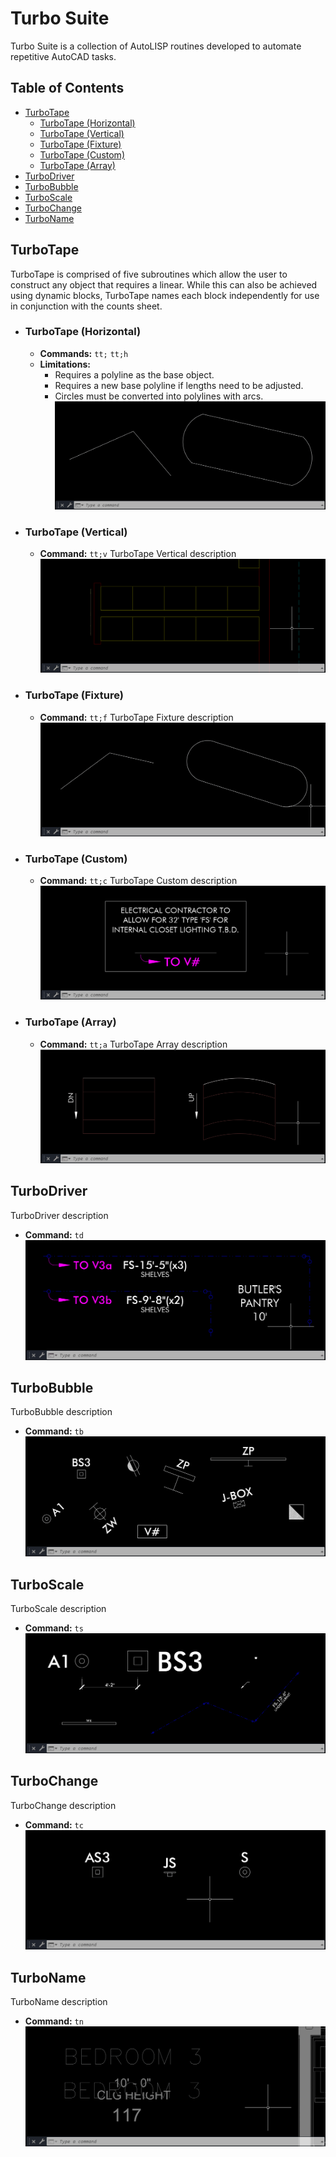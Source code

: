 # Turbo Suite
Turbo Suite is a collection of AutoLISP routines developed to automate repetitive AutoCAD tasks.

## Table of Contents
- [TurboTape](#turbotape)
  - [TurboTape (Horizontal)](#turbotape-horizontal)
  - [TurboTape (Vertical)](#turbotape-vertical)
  - [TurboTape (Fixture)](#turbotape-fixture)
  - [TurboTape (Custom)](#turbotape-custom)
  - [TurboTape (Array)](#turbotape-array)
- [TurboDriver](#turbodriver)
- [TurboBubble](#turbobubble)
- [TurboScale](#turboscale)
- [TurboChange](#turbochange)
- [TurboName](#turboname)

## TurboTape
TurboTape is comprised of five subroutines which allow the user to construct any object that requires a linear. While this can also be achieved using dynamic blocks, TurboTape names each block independently for use in conjunction with the counts sheet.

  - ### TurboTape (Horizontal)
     - **Commands:** `tt;` `tt;h`
     - **Limitations:**
       - Requires a polyline as the base object.
       - Requires a new base polyline if lengths need to be adjusted.
       - Circles must be converted into polylines with arcs.
      ![TurboTape Horizontal gif](/GIF/TurboTape(Horizontal).gif)

  - ### TurboTape (Vertical)
     - **Command:** `tt;v`
    TurboTape Vertical description
    ![TurboTape Vertical gif](/GIF/TurboTape(Vertical).gif)

  - ### TurboTape (Fixture)
     - **Command:** `tt;f`
    TurboTape Fixture description
    ![TurboTape Fixture gif](/GIF/TurboTape(Fixture).gif)

  - ### TurboTape (Custom)
     - **Command:** `tt;c`
    TurboTape Custom description
    ![TurboTape Fixture gif](/GIF/TurboTape(Custom).gif)

  - ### TurboTape (Array)
     - **Command:** `tt;a`
    TurboTape Array description
    ![TurboTape Array gif](/GIF/TurboTape(Array).gif)

## TurboDriver
TurboDriver description
- **Command:** `td`
![TurboDriver gif](/GIF/TurboDriver.gif)

## TurboBubble
TurboBubble description
- **Command:** `tb`
![TurboBubble gif](/GIF/TurboBubble.gif)

## TurboScale
TurboScale description
- **Command:** `ts`
![TurboScale gif](/GIF/TurboScale.gif)

## TurboChange
TurboChange description
- **Command:** `tc`
![TurboChange gif](/GIF/TurboChange.gif)

## TurboName
TurboName description
- **Command:** `tn`
![TurboName gif](/GIF/TurboName.gif)
